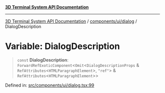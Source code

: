 [**3D Terminal System API Documentation**](../../../../README.md)

***

[3D Terminal System API Documentation](../../../../README.md) / [components/ui/dialog](../README.md) / DialogDescription

# Variable: DialogDescription

> `const` **DialogDescription**: `ForwardRefExoticComponent`\<`Omit`\<`DialogDescriptionProps` & `RefAttributes`\<`HTMLParagraphElement`\>, `"ref"`\> & `RefAttributes`\<`HTMLParagraphElement`\>\>

Defined in: [src/components/ui/dialog.tsx:99](https://github.com/Dicommunitas/ThreeJS_Terminal_3D/blob/6f042d4d64a35f8821f49bdbe82798f7999e9e5c/src/components/ui/dialog.tsx#L99)
